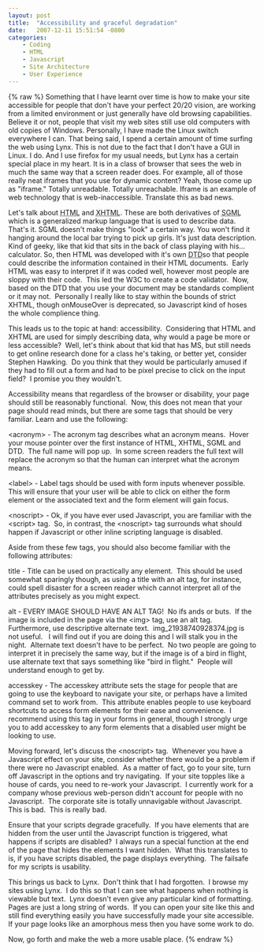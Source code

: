 ```yaml
---
layout: post
title:  "Accessibility and graceful degradation"
date:   2007-12-11 15:51:54 -0800
categories:
    - Coding
    - HTML
    - Javascript
    - Site Architecture
    - User Experience
---
```

{% raw %}
Something that I have learnt over time is how to make your site accessible for people that don't have your perfect 20/20 vision, are working from a limited environment or just generally have old browsing capabilities. Believe it or not, people that visit my web sites still use old computers with old copies of Windows. Personally, I have made the Linux switch everywhere I can. That being said, I spend a certain amount of time surfing the web using Lynx. This is not due to the fact that I don't have a GUI in Linux. I do. And I use firefox for my usual needs, but Lynx has a certain special place in my heart. It is in a class of browser that sees the web in much the same way that a screen reader does. For example, all of those really neat iframes that you use for dynamic content? Yeah, those come up as "iframe." Totally unreadable. Totally unreachable. Iframe is an example of web technology that is web-inaccessible. Translate this as bad news.

Let's talk about <acronym title="HyperText Markup Language">HTML</acronym> and <acronym title="Extensible HyperText Markup Language">XHTML</acronym>. These are both derivatives of <acronym title="Standard Generalized Markup Language">SGML</acronym> which is a generalized markup language that is used to describe data. That's it. SGML doesn't make things "look" a certain way. You won't find it hanging around the local bar trying to pick up girls. It's just data description. Kind of geeky, like that kid that sits in the back of class playing with his... calculator. So, then HTML was developed with it's own <acronym title="Document Type Definition">DTD</acronym>so that people could describe the information contained in their HTML documents.  Early HTML was easy to interpret if it was coded well, however most people are sloppy with their code.  This led the W3C to create a code validator.  Now, based on the DTD that you use your document may be standards complient or it may not.  Personally I really like to stay within the bounds of strict XHTML, though onMouseOver is deprecated, so Javascript kind of hoses the whole complience thing.<!--more-->

This leads us to the topic at hand: accessibility.  Considering that HTML and XHTML are used for simply describing data, why would a page be more or less accessible?  Well, let's think about that kid that has MS, but still needs to get online research done for a class he's taking, or better yet, consider Stephen Hawking.  Do you think that they would be particularly amused if they had to fill out a form and had to be pixel precise to click on the input field?  I promise you they wouldn't.

Accessibility means that regardless of the browser or disability, your page should still be reasonably functional.  Now, this does not mean that your page should read minds, but there are some tags that should be very familiar. Learn and use the following:

&lt;acronym&gt; - The acronym tag describes what an acronym means.  Hover your mouse pointer over the first instance of HTML, XHTML, SGML and DTD.  The full name will pop up.  In some screen readers the full text will replace the acronym so that the human can interpret what the acronym means.

&lt;label&gt; - Label tags should be used with form inputs whenever possible.  This will ensure that your user will be able to click on either the form element or the associated text and the form element will gain focus.

&lt;noscript&gt; - Ok, if you have ever used Javascript, you are familiar with the &lt;script&gt; tag.  So, in contrast, the &lt;noscript&gt; tag surrounds what should happen if Javascript or other inline scripting language is disabled.

Aside from these few tags, you should also become familiar with the following attributes:

title - Title can be used on practically any element.  This should be used somewhat sparingly though, as using a title with an alt tag, for instance, could spell disaster for a screen reader which cannot interpret all of the attributes precisely as you might expect.

alt - EVERY IMAGE SHOULD HAVE AN ALT TAG!  No ifs ands or buts.  If the image is included in the page via the &lt;img&gt; tag, use an alt tag.  Furthermore, use descriptive alternate text.  img_21938740928374.jpg is not useful.   I will find out if you are doing this and I will stalk you in the night.  Alternate text doesn't have to be perfect.  No two people are going to interpret it in precisely the same way, but if the image is of a bird in flight, use alternate text that says something like "bird in flight."  People will understand enough to get by.

accesskey - The accesskey attribute sets the stage for people that are going to use the keyboard to navigate your site, or perhaps have a limited command set to work from.  This attribute enables people to use keyboard shortcuts to access form elements for their ease and convenience.  I recommend using this tag in your forms in general, though I strongly urge you to add accesskey to any form elements that a disabled user might be looking to use.

Moving forward, let's discuss the &lt;noscript&gt; tag.  Whenever you have a Javascript effect on your site, consider whether there would be a problem if there were no Javascript enabled.  As a matter of fact, go to your site, turn off Javascript in the options and try navigating.  If your site topples like a house of cards, you need to re-work your Javascript.  I currently work for a company whose previous web-person didn't account for people with no Javascript.  The corporate site is totally unnavigable without Javascript.  This is bad.  This is really bad.

Ensure that your scripts degrade gracefully.  If you have elements that are hidden from the user until the Javascript function is triggered, what happens if scripts are disabled?  I always run a special function at the end of the page that hides the elements I want hidden.  What this translates to is, if you have scripts disabled, the page displays everything.  The failsafe for my scripts is usability.

This brings us back to Lynx.  Don't think that I had forgotten.  I browse my sites using Lynx.  I do this so that I can see what happens when nothing is viewable but text.  Lynx doesn't even give any particular kind of formatting.  Pages are just a long string of words.  If you can open your site like this and still find everything easily you have successfully made your site accessible.  If your page looks like an amorphous mess then you have some work to do.

Now, go forth and make the web a more usable place.
{% endraw %}
    
